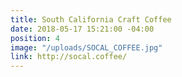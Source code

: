 ```yaml
---
title: South California Craft Coffee
date: 2018-05-17 15:21:00 -04:00
position: 4
image: "/uploads/SOCAL_COFFEE.jpg"
link: http://socal.coffee/
---
```


